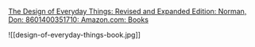 [The Design of Everyday Things: Revised and Expanded Edition: Norman, Don: 8601400351710: Amazon.com: Books](https://www.amazon.com/Design-Everyday-Things-Revised-Expanded/dp/0465050654/ref=asc_df_0465050654/?tag=hyprod-20&linkCode=df0&hvadid=312106851030&hvpos=&hvnetw=g&hvrand=6959564319592298186&hvpone=&hvptwo=&hvqmt=&hvdev=c&hvdvcmdl=&hvlocint=&hvlocphy=9028306&hvtargid=pla-416263148589&psc=1)

![[design-of-everyday-things-book.jpg]]